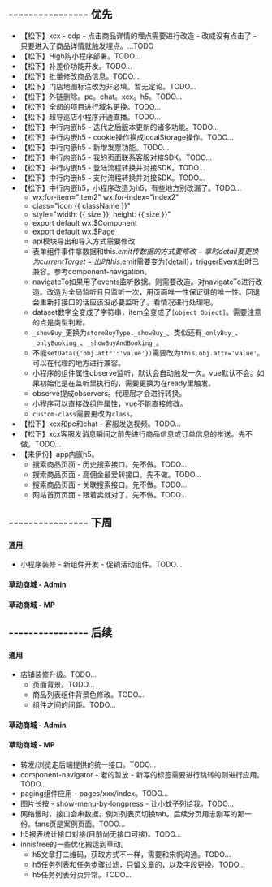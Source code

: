 ## ---------------- 优先
* 【松下】xcx - cdp - 点击商品详情的埋点需要进行改造 - 改成没有点击了 - 只要进入了商品详情就触发埋点。...TODO
* 【松下】High购小程序部署。TODO...
* 【松下】补差价功能开发。TODO...
* 【松下】批量修改商品信息。TODO...
* 【松下】门店地图标注改为非必填。暂无定论。TODO...
* 【松下】外链删除。pc。chat。xcx。h5。TODO...
* 【松下】全部的项目进行域名更换。TODO...
* 【松下】超导巡店小程序开通直播。TODO...
* 【松下】中行内嵌h5 - 迭代之后版本更新的诸多功能。TODO...
* 【松下】中行内嵌h5 - cookie操作换成localStorage操作。TODO...
* 【松下】中行内嵌h5 - 新增发票功能。TODO...
* 【松下】中行内嵌h5 - 我的页面联系客服对接SDK。TODO...
* 【松下】中行内嵌h5 - 登陆流程转换并对接SDK。TODO...
* 【松下】中行内嵌h5 - 支付流程转换并对接SDK。TODO...
* 【松下】中行内嵌h5，小程序改造为h5，有些地方别改漏了。TODO...
  - wx:for-item="item2" wx:for-index="index2"
  - class="icon {{ className }}"
  - style="width: {{ size }}; height: {{ size }}"
  - export default wx.$Component
  - export default wx.$Page
  - api模块导出和导入方式需要修改
  - 表单组件事件拿数据和this.$emit传数据的方式要修改 - 拿时detail要更换为currentTarget - 出时this.$emit需要变为{detail}，triggerEvent出时已兼容。参考component-navigation。
  - navigateTo如果用了events监听数据。则需要改造。对navigateTo进行改造。改造为全局监听且只监听一次，用页面唯一性保证键的唯一性。回退会重新打接口的话应该没必要监听了。看情况进行处理吧。
  - dataset数字全变成了字符串，item全变成了`[object Object]`。需要注意的点是类型判断。
  - `_showBuy_`更换为`storeBuyType._showBuy_`。类似还有`_onlyBuy_`、`_onlyBooking_`、`_showBuyAndBooking_`。
  - 不能`setData({'obj.attr':'value'})`需要改为`this.obj.attr='value'`。可以在代理的地方进行兼容。
  - 小程序的组件属性observe监听，默认会自动触发一次。vue默认不会。如果初始化是在监听里执行的，需要更换为在ready里触发。
  - observe提成observers。代理层才会进行转换。
  - 小程序可以直接改组件属性，vue不能直接修改。
  - `custom-class`需要更改为`class`。
* 【松下】xcx和pc和chat - 客服发送视频。TODO...
* 【松下】xcx客服发消息瞬间之前先进行商品信息或订单信息的推送。先不做。TODO...
* 【来伊份】app内嵌h5。
  - 搜索商品页面 - 历史搜索接口。先不做。TODO...
  - 搜索商品页面 - 高佣金最爱转接口。先不做。TODO...
  - 搜索商品页面 - 关联搜索接口。先不做。TODO...
  - 网站首页页面 - 跟着卖就对了。先不做。TODO...

## ---------------- 下周
#### 通用
* 小程序装修 - 新组件开发 - 促销活动组件。TODO...
#### 草动商城 - Admin
#### 草动商城 - MP

## ---------------- 后续
#### 通用
* 店铺装修升级。TODO...
  - 页面背景。TODO...
  - 商品列表组件背景色修改。TODO...
  - 组件之间的间距。TODO...
#### 草动商城 - Admin
#### 草动商城 - MP
* 转发/浏览走后端提供的统一接口。TODO...
* component-navigator - 老的暂放 - 新写的标签需要进行跳转的则进行应用。TODO...
* paging组件应用 - pages/xxx/index。TODO...
* 图片长按 - show-menu-by-longpress - 让小蚊子列给我。TODO...
* 网络慢时，接口会串数据。例如列表页切换tab。后续分页用志刚写的那一份。fans页是案例页面。TODO...
* h5报表统计接口对接(目前尚无接口可接)。TODO...
* innisfree的一些优化搬运到草动。
  - h5文章打二维码，获取方式不一样，需要和宋帆沟通。TODO...
  - h5任务列表和任务步骤过滤，只留文章的，以及字段更换。TODO...
  - h5任务列表分页异常。TODO...
